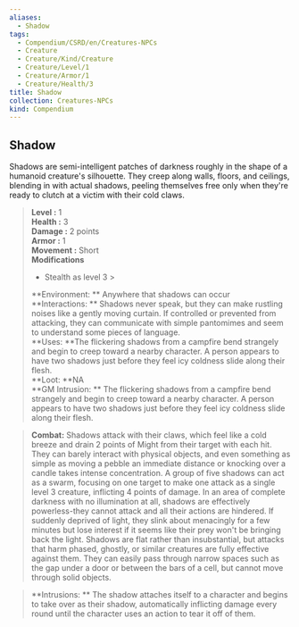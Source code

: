 ```yaml
---
aliases:
  - Shadow
tags:
  - Compendium/CSRD/en/Creatures-NPCs
  - Creature
  - Creature/Kind/Creature
  - Creature/Level/1
  - Creature/Armor/1
  - Creature/Health/3
title: Shadow
collection: Creatures-NPCs
kind: Compendium
---
```

## Shadow  
Shadows are semi-intelligent patches of darkness roughly in the shape of a humanoid creature's silhouette. They creep along walls, floors, and ceilings, blending in with actual shadows, peeling themselves free only when they're ready to clutch at a victim with their cold claws.  

  
> **Level :** 1  
> **Health :** 3  
> **Damage :** 2 points  
> **Armor :** 1  
> **Movement :** Short  
> **Modifications**  
>- Stealth as level 3 >
>  
> **Environment: ** Anywhere that shadows can occur  
> **Interactions: ** Shadows never speak, but they can make rustling noises like a gently moving curtain. If controlled or prevented from attacking, they can communicate with simple pantomimes and seem to understand some pieces of language.  
> **Uses: **The flickering shadows from a campfire bend strangely and begin to creep toward a nearby character. A person appears to have two shadows just before they feel icy coldness slide along their flesh.  
> **Loot: **NA  
> **GM Intrusion: ** The flickering shadows from a campfire bend strangely and begin to creep toward a nearby character. A person appears to have two shadows just before they feel icy coldness slide along their flesh.  

> **Combat:** 
> Shadows attack with their claws, which feel like a cold breeze and drain 2 points of Might from their target with each hit. They can barely interact with physical objects, and even something as simple as moving a pebble an immediate distance or knocking over a candle takes intense concentration. 
A group of five shadows can act as a swarm, focusing on one target to make one attack as a single level 3 creature, inflicting 4 points of damage. In an area of complete darkness with no illumination at all, shadows are effectively powerless-they cannot attack and all their actions are hindered. If suddenly deprived of light, they slink about menacingly for a few minutes but lose interest if it seems like their prey won't be bringing back the light. 
Shadows are flat rather than insubstantial, but attacks that harm phased, ghostly, or similar creatures are fully effective against them. They can easily pass through narrow spaces such as the gap under a door or between the bars of a cell, but cannot move through solid objects.  
  

> **Intrusions: ** 
> The shadow attaches itself to a character and begins to take over as their shadow, automatically inflicting damage every round until the character uses an action to tear it off of them.  
